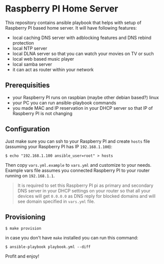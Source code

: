 # Raspberry PI Home Server

This repository contains ansible playbook that helps with setup of
Raspberry PI based home server. It will have following features:

- local caching DNS server with adblocking features and DNS rebind
  protection
- local NTP server
- local DLNA server so that you can watch your movies on TV or such
- local web based music player
- local samba server
- it can act as router within your network

## Prerequisities

- your Raspberry PI runs on raspbian (maybe other debian based?) linux
- your PC you can run ansible-playbook commands
- you made MAC and IP reservation in your DHCP server so that IP of
  Raspberry PI is not changing

## Configuration

Just make sure you can ssh to your Raspberry PI and create `hosts` file
(assuming your Raspberry PI has IP `192.168.1.100`):

```
$ echo "192.168.1.100 ansible_user=root" > hosts
```

Then copy `vars.yml.example` to `vars.yml` and customize to your needs.
Example vars file assumes you connected Raspberry PI to your router
running on `192.168.1.1`.

> It is required to set this Raspberry PI pi as primary and secondary
> DNS server in your DHCP settings on your router so that all your
> devices will get `0.0.0.0` as DNS reply for blocked domains and will
> see domain specified in `vars.yml` file.

## Provisioning

```
$ make provision
```

in case you don't have `make` installed you can run this command:

```
$ ansible-playbook playbook.yml --diff
```

Profit and enjoy!
